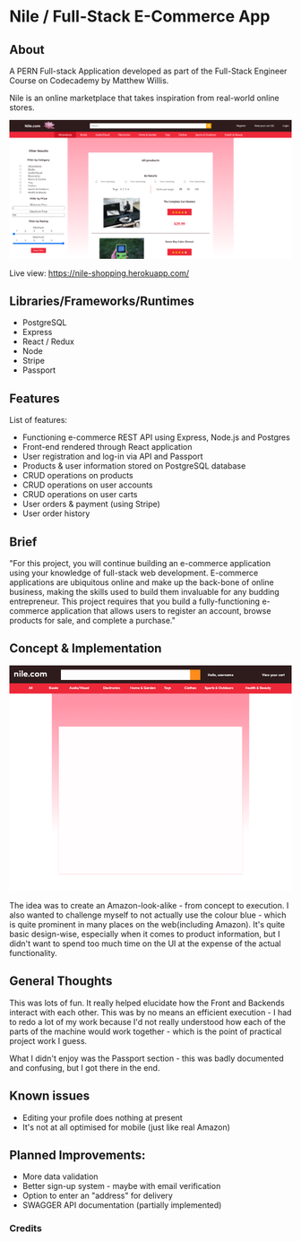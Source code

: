 # Nile / Full-Stack E-Commerce App

## About

A PERN Full-stack Application developed as part of the Full-Stack Engineer Course on Codecademy by Matthew Willis.

Nile is an online marketplace that takes inspiration from real-world online stores.

![alt text](https://github.com/MWillis10231/e-commerce-app/blob/master/client/public/nile.png "Live preview")

Live view: https://nile-shopping.herokuapp.com/

## Libraries/Frameworks/Runtimes
* PostgreSQL
* Express
* React / Redux
* Node
* Stripe
* Passport

## Features

List of features:

* Functioning e-commerce REST API using Express, Node.js and Postgres
* Front-end rendered through React application
* User registration and log-in via API and Passport
* Products & user information stored on PostgreSQL database
* CRUD operations on products
* CRUD operations on user accounts
* CRUD operations on user carts
* User orders & payment (using Stripe)
* User order history

## Brief

"For this project, you will continue building an e-commerce application using your knowledge of full-stack web development. E-commerce applications are ubiquitous online and make up the back-bone of online business, making the skills used to build them invaluable for any budding entrepreneur. This project requires that you build a fully-functioning e-commerce application that allows users to register an account, browse products for sale, and complete a purchase."

## Concept & Implementation

![alt text](https://github.com/MWillis10231/e-commerce-app/blob/master/client/public/nilePlan.png "Concept")

The idea was to create an Amazon-look-alike - from concept to execution. I also wanted to challenge myself to not actually use the colour blue - which is quite prominent in many places on the web(including Amazon). It's quite basic design-wise, especially when it comes to product information, but I didn't want to spend too much time on the UI at the expense of the actual functionality.

## General Thoughts

This was lots of fun. It really helped elucidate how the Front and Backends interact with each other. This was by no means an efficient execution - I had to redo a lot of my work because I'd not really understood how each of the parts of the machine would work together - which is the point of practical project work I guess. 

What I didn't enjoy was the Passport section - this was badly documented and confusing, but I got there in the end. 

## Known issues

* Editing your profile does nothing at present
* It's not at all optimised for mobile (just like real Amazon)

## Planned Improvements:

* More data validation
* Better sign-up system - maybe with email verification
* Option to enter an "address" for delivery
* SWAGGER API documentation (partially implemented)

### Credits

